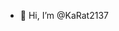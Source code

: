 - 👋 Hi, I’m @KaRat2137


<!---
KaRat2137/KaRat2137 is a ✨ special ✨ repository because its `README.md` (this file) appears on your GitHub profile.
You can click the Preview link to take a look at your changes.
--->
